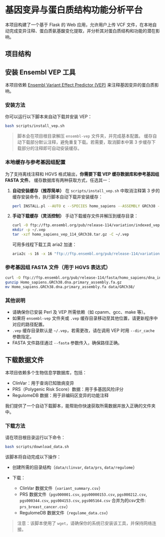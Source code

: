 # 基因变异与蛋白质结构功能分析平台

本项目构建了一个基于 Flask 的 Web 应用，允许用户上传 VCF 文件，在本地自动完成变异注释、蛋白质氨基酸变化提取，并分析其对蛋白质结构和功能的潜在影响。

## 项目结构



## 安装 Ensembl VEP 工具

本项目依赖 [Ensembl Variant Effect Predictor (VEP)](https://www.ensembl.org/info/docs/tools/vep/index.html) 来注释基因变异的蛋白质影响。

### 安装方法

你可以运行以下脚本来自动下载并安装 VEP：

```bash
bash scripts/install_vep.sh
```

> 脚本会在项目根目录解压 `ensembl-vep` 文件夹，并完成基本配置。
> 缓存自动下载部分默认注释，避免重复下载。若需要，取消脚本中第 3 步缓存下载部分的注释即可自动安装缓存。


### 本地缓存与参考基因组配置

为了支持离线注释和 HGVS 格式输出，**你需要下载 VEP 缓存数据库和参考基因组 FASTA 文件**。
缓存数据库有两种获取方式，任选其一：

1. **自动安装缓存（推荐简单）**
   在 `scripts/install_vep.sh` 中取消注释第 3 步的缓存安装命令，执行脚本自动下载并安装缓存：

   ```bash
   perl INSTALL.pl --AUTO c --SPECIES homo_sapiens --ASSEMBLY GRCh38 --CACHEDIR ~/.vep
   ```

2. **手动下载缓存（灵活控制）**
   手动下载缓存文件并解压到缓存目录：

   ```bash
   curl -O ftp://ftp.ensembl.org/pub/release-114/variation/indexed_vep_cache/homo_sapiens_vep_114_GRCh38.tar.gz
   mkdir -p ~/.vep
   tar -xzf homo_sapiens_vep_114_GRCh38.tar.gz -C ~/.vep
   ```

   可用多线程下载工具 aria2 加速：

   ```bash
   aria2c -s 16 -x 16 "ftp://ftp.ensembl.org/pub/release-114/variation/indexed_vep_cache/homo_sapiens_vep_114_GRCh38.tar.gz"
   ```

### 参考基因组 FASTA 文件（用于 HGVS 表达式）

```bash
curl -O ftp://ftp.ensembl.org/pub/release-114/fasta/homo_sapiens/dna_index/Homo_sapiens.GRCh38.dna.primary_assembly.fa.gz
gunzip Homo_sapiens.GRCh38.dna.primary_assembly.fa.gz
mv Homo_sapiens.GRCh38.dna.primary_assembly.fa data/GRCh38/
```

### 其他说明

* 请确保你已安装 Perl 及 VEP 所需依赖（如 cpanm、gcc、make 等）。
* 如果将 `ensembl-vep` 文件夹或 `.vep` 缓存目录移动至其他位置，请更新程序中对应的路径配置。
* `.vep` 缓存目录默认是 `~/.vep`，若需更改，请在调用 VEP 时用 `--dir_cache` 参数指定。
* FASTA 文件路径通过 `--fasta` 参数传入，确保路径正确。


## 下载数据文件

本项目依赖多个生物信息学数据库，包括：

* ClinVar：用于查询已知致病变异
* PRS（Polygenic Risk Score）数据：用于多基因风险评分
* RegulomeDB 数据：用于非编码区变异的功能注释

我们提供了一个自动下载脚本，能帮助你快速获取所需数据并放入正确的文件夹中。

### 下载方法

请在项目根目录运行以下命令：

```bash
bash scripts/download_data.sh
```

该脚本将自动完成以下操作：

* 创建所需的目录结构（`data/clinvar`, `data/prs`, `data/regulome`）
* 下载：

  * ClinVar 数据文件（`variant_summary.csv`）
  * PRS 数据文件（`pgs000001.csv`, `pgs00000153.csv`, `pgs000212.csv`, `pgs000344.csv`, `pgs004153.csv`, `pgs005164.csv` 合并为的csv文件: `prs_breast_cancer.csv`）
  * RegulomeDB 数据文件（`regulome_data.csv`）

> 注意：该脚本使用了 `wget`，请确保你的系统已安装该工具，并保持网络连接。


